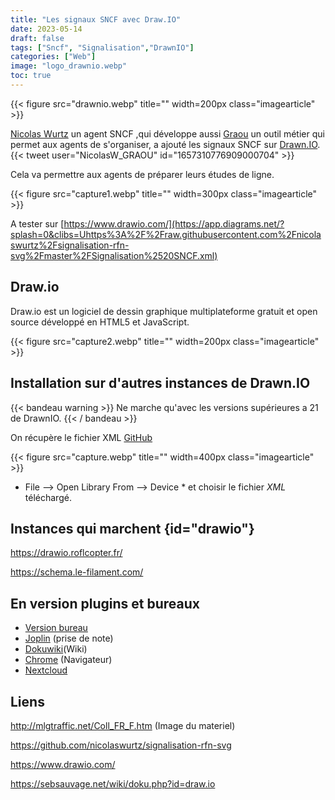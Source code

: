 ```yaml
---
title: "Les signaux SNCF avec Draw.IO"
date: 2023-05-14
draft: false
tags: ["Sncf", "Signalisation","DrawnIO"]
categories: ["Web"]
image: "logo_drawnio.webp"
toc: true
---
```

{{< figure src="drawnio.webp" title="" width=200px class="imagearticle" >}}


[Nicolas Wurtz](https://github.com/nicolaswurtz) un agent SNCF ,qui développe aussi [Graou](https://graou.info/apropos/index.html) un outil métier qui permet aux agents de s'organiser, a ajouté les signaux SNCF sur [Drawn.IO](https://www.drawio.com/).
{{< tweet user="NicolasW_GRAOU" id="1657310776909000704" >}}

Cela va permettre aux agents de préparer leurs études de ligne.

{{< figure src="capture1.webp" title="" width=300px class="imagearticle" >}}

A tester sur [https://www.drawio.com/](https://app.diagrams.net/?splash=0&clibs=Uhttps%3A%2F%2Fraw.githubusercontent.com%2Fnicolaswurtz%2Fsignalisation-rfn-svg%2Fmaster%2FSignalisation%2520SNCF.xml)

## Draw.io

Draw.io est un logiciel de dessin graphique multiplateforme gratuit et open source développé en HTML5 et JavaScript.

{{< figure src="capture2.webp" title="" width=200px class="imagearticle" >}}

## Installation sur d'autres instances de Drawn.IO

{{< bandeau warning >}} Ne marche qu'avec les versions supérieures a 21 de DrawnIO. {{< / bandeau >}} 

On récupère le fichier XML
[GitHub](https://raw.githubusercontent.com/nicolaswurtz/signalisation-rfn-svg/master/Signalisation%20SNCF.xml)


{{< figure src="capture.webp" title="" width=400px class="imagearticle" >}}

* File --> Open Library From --> Device * et choisir le fichier *XML* téléchargé.

## Instances qui marchent {id="drawio"} 

https://drawio.roflcopter.fr/
 
https://schema.le-filament.com/

## En version plugins et bureaux

- [Version bureau](https://github.com/jgraph/drawio-desktop/releases/)
- [Joplin](https://github.com/marc0l92/joplin-plugin-drawio) (prise de note)
- [Dokuwiki](https://www.dokuwiki.org/plugin:drawio)(Wiki)
- [Chrome](https://chrome.google.com/webstore/detail/drawio-desktop/pebppomjfocnoigkeepgbmcifnnlndla?hl=en-GB) (Navigateur)
- [Nextcloud](https://apps.nextcloud.com/apps/drawio)

## Liens
http://mlgtraffic.net/Coll_FR_F.htm (Image du materiel)

https://github.com/nicolaswurtz/signalisation-rfn-svg

https://www.drawio.com/

https://sebsauvage.net/wiki/doku.php?id=draw.io



